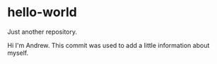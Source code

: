 # hello-world
Just another repository.

Hi I'm Andrew.
This commit was used to add a little information about myself.
